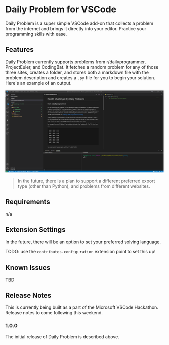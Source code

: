 # Daily Problem for VSCode

Daily Problem is a super simple VSCode add-on that collects a problem from the internet and brings it directly into your editor. Practice your programming skills with ease.

## Features

Daily Problem currently supports problems from r/dailyprogrammer, ProjectEuler, and CodingBat. It fetches a random problem for any of those three sites, creates a folder, and stores both a markdown file with the problem description and creates a `.py` file for you to begin your solution. Here's an example of an output.

![Displaying the problem](docs/assets/creates-problem.png)

> In the future, there is a plan to support a different preferred export type (other than Python), and problems from different websites.

## Requirements

n/a

## Extension Settings

In the future, there will be an option to set your preferred solving language.

TODO: use the `contributes.configuration` extension point to set this up!

## Known Issues

TBD

## Release Notes

This is currently being built as a part of the Microsoft VSCode Hackathon. Release notes to come following this weekend.

### 1.0.0

The initial release of Daily Problem is described above.
